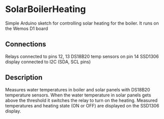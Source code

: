 # SolarBoilerHeating
Simple Arduino sketch for controlling solar heating for the boiler.
It runs on the Wemos D1 board

## Connections
Relays connected to pins 12, 13
DS18B20 temp sensors on pin 14
SSD1306 display connected to I2C (SDA, SCL pins)

## Description
Measures water temperatures in boiler and solar panels with DS18B20 temperature sensors.
When the water temperature in solar panels gets above the threshold it switches the relay to turn on the heating.
Measured temperatures and heating state (ON or OFF) are displayed on the SSD1306 display.
